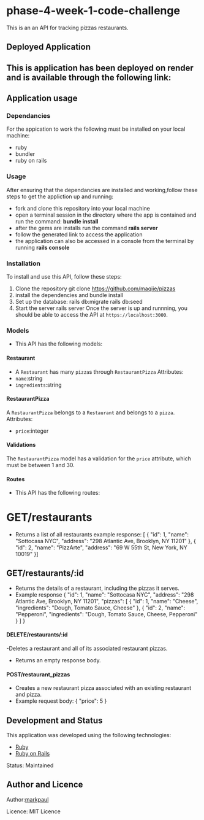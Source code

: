 # phase-4-week-1-code-challenge
This is an an API for tracking pizzas restaurants.

## Deployed Application 

This is application has been deployed on render and is available through the following link:
-

## Application usage
### Dependancies
For the appication to work  the following must be installed on your local machine:
- ruby 
- bundler 
- ruby on rails
### Usage
After ensuring that the dependancies are installed and working,follow these steps to get the appliction up and running:
- fork and clone this repository into your local machine
- open a terminal session in the directory where the app is contained and run the command: **bundle install** 
- after the gems are installs run the command **rails server**
- follow the generated link to access the application
- the application can also  be accessed in a console from the terminal by running **rails console**
### Installation
To install and use this API, follow these steps:
1. Clone the repository
   git clone https://github.com/maqiie/pizzas
2. install the dependencies and
   bundle install
3. Set up the database:
   rails db:migrate
   rails db:seed
4. Start the server
   rails server
Once the server is up and runnning, you should be able to access the API at `https://localhost:3000`.
### Models
- This API has the following models:
#### Restaurant
- A `Restaurant` has many `pizza`s through `RestaurantPizza`
Attributes:
- `name`:string
- `ingredients`:string
#### RestaurantPizza
A `RestaurantPizza` belongs to a `Restaurant` and belongs to a `pizza`.
Attributes:
- `price`:integer
#### Validations
The `RestaurantPizza` model has a validation for the `price` attribute, which must be between 1 and 30.
#### Routes
- This API has the following routes:
# GET/restaurants
- Returns a list of all restaurants
example response:
[ { "id": 1, "name": "Sottocasa NYC", "address": "298 Atlantic Ave, Brooklyn, NY 11201" }, { "id": 2, "name": "PizzArte", "address": "69 W 55th St, New York, NY 10019" }]
## GET/restaurants/:id
- Returns the details of a restaurant, including the pizzas it serves.
- Example response
{
"id": 1,
"name": "Sottocasa NYC",
"address": "298 Atlantic Ave, Brooklyn, NY 11201",
"pizzas": [
{
"id": 1,
"name": "Cheese",
"ingredients": "Dough, Tomato Sauce, Cheese"
},
{
"id": 2,
"name": "Pepperoni",
"ingredients": "Dough, Tomato Sauce, Cheese, Pepperoni"
}
]
}
#### DELETE/restaurants/:id
-Deletes a restaurant and all of its associated restaurant pizzas.
- Returns an empty response body.

#### POST/restaurant_pizzas
- Creates a new restaurant pizza associated with an existing restaurant and pizza.
- Example request body:
{
"price": 5
}
## Development and Status

This application was developed using the following technologies:
-  [Ruby](https://www.ruby-lang.org/en/)
-  [Ruby on Rails](https://rubyonrails.org/)

Status: Maintained

## Author and Licence

Author:[markpaul](https://github.com/maqiie)

Licence: MIT Licence